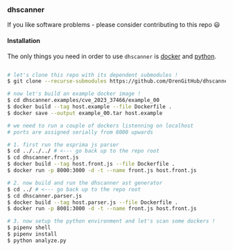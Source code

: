 ### dhscanner

If you like software problems - please consider contributing to this repo :smiley:

#### Installation

The only things you need in order to use `dhscanner` is [docker][1] and [python][2].

```bash

# let's clone this repo with its dependent submodules !
$ git clone --recurse-submodules https://github.com/OrenGitHub/dhscanner

# now let's build an example docker image !
$ cd dhscanner.examples/cve_2023_37466/example_00
$ docker build --tag host.example --file Dockerfile .
$ docker save --output example_00.tar host.example

# we need to run a couple of dockers listenning on localhost
# ports are assigned serially from 8000 upwards

# 1. first run the esprima js parser
$ cd ../../../ # <--- go back up to the repo root
$ cd dhscanner.front.js
$ docker build --tag host.front.js --file Dockerfile .
$ docker run -p 8000:3000 -d -t --name front.js host.front.js

# 2. now build and run the dhscanner ast generator
$ cd ../ # <--- go back up to the repo root
$ cd dhscanner.parser.js
$ docker build --tag host.parser.js --file Dockerfile .
$ docker run -p 8001:3000 -d -t --name front.js host.front.js

# 3. now setup the python environment and let's scan some dockers !
$ pipenv shell
$ pipenv install
$ python analyze.py
```

[1]: https://docs.docker.com/
[2]: https://www.python.org/